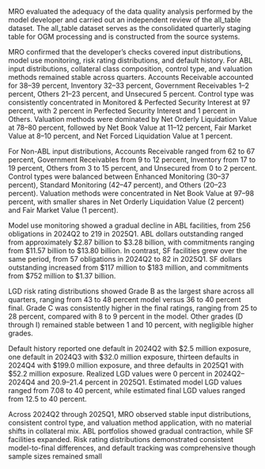 MRO evaluated the adequacy of the data quality analysis performed by the model developer and carried out an independent review of the all_table dataset. The all_table dataset serves as the consolidated quarterly staging table for OGM processing and is constructed from the source systems.

MRO confirmed that the developer’s checks covered input distributions, model use monitoring, risk rating distributions, and default history. For ABL input distributions, collateral class composition, control type, and valuation methods remained stable across quarters. Accounts Receivable accounted for 38–39 percent, Inventory 32–33 percent, Government Receivables 1–2 percent, Others 21–23 percent, and Unsecured 5 percent. Control type was consistently concentrated in Monitored & Perfected Security Interest at 97 percent, with 2 percent in Perfected Security Interest and 1 percent in Others. Valuation methods were dominated by Net Orderly Liquidation Value at 78–80 percent, followed by Net Book Value at 11–12 percent, Fair Market Value at 8–10 percent, and Net Forced Liquidation Value at 1 percent.

For Non-ABL input distributions, Accounts Receivable ranged from 62 to 67 percent, Government Receivables from 9 to 12 percent, Inventory from 17 to 19 percent, Others from 3 to 15 percent, and Unsecured from 0 to 2 percent. Control types were balanced between Enhanced Monitoring (30–37 percent), Standard Monitoring (42–47 percent), and Others (20–23 percent). Valuation methods were concentrated in Net Book Value at 97–98 percent, with smaller shares in Net Orderly Liquidation Value (2 percent) and Fair Market Value (1 percent).

Model use monitoring showed a gradual decline in ABL facilities, from 256 obligations in 2024Q2 to 219 in 2025Q1. ABL dollars outstanding ranged from approximately $2.87 billion to $3.28 billion, with commitments ranging from $11.57 billion to $13.80 billion. In contrast, SF facilities grew over the same period, from 57 obligations in 2024Q2 to 82 in 2025Q1. SF dollars outstanding increased from $117 million to $183 million, and commitments from $752 million to $1.37 billion.

LGD risk rating distributions showed Grade B as the largest share across all quarters, ranging from 43 to 48 percent model versus 36 to 40 percent final. Grade C was consistently higher in the final ratings, ranging from 25 to 28 percent, compared with 8 to 9 percent in the model. Other grades (D through I) remained stable between 1 and 10 percent, with negligible higher grades.

Default history reported one default in 2024Q2 with $2.5 million exposure, one default in 2024Q3 with $32.0 million exposure, thirteen defaults in 2024Q4 with $199.0 million exposure, and three defaults in 2025Q1 with $52.2 million exposure. Realized LGD values were 0 percent in 2024Q2–2024Q4 and 20.9–21.4 percent in 2025Q1. Estimated model LGD values ranged from 7.08 to 40 percent, while estimated final LGD values ranged from 12.5 to 40 percent.

Across 2024Q2 through 2025Q1, MRO observed stable input distributions, consistent control type, and valuation method application, with no material shifts in collateral mix. ABL portfolios showed gradual contraction, while SF facilities expanded. Risk rating distributions demonstrated consistent model-to-final differences, and default tracking was comprehensive though sample sizes remained small
